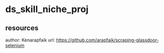 ﻿# ds_skill_niche_proj

## resources
author: Kenarapfaik
url: https://github.com/arapfaik/scraping-glassdoor-selenium
